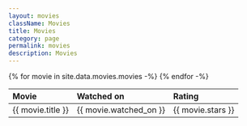 ```yaml
---
layout: movies
className: Movies
title: Movies
category: page
permalink: movies
description: Movies
---
```



<table class="Movies">
<thead>
    <tr>
      <th style="text-align: left">Movie</th>
      <th style="text-align: left">Watched on</th>
      <th style="text-align: left">Rating</th>
    </tr>
  </thead>
  {% for movie in site.data.movies.movies -%}
  <tr>
  <td>{{ movie.title }}</td>
  <td>{{ movie.watched_on }}</td>
  <td>{{ movie.stars }}</td>
  </tr>
  {% endfor -%}
</table>

